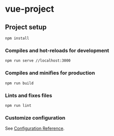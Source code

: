 # vue-project

## Project setup
```
npm install
```

### Compiles and hot-reloads for development
```
npm run serve //localhost:3000
```

### Compiles and minifies for production
```
npm run build
```

### Lints and fixes files
```
npm run lint
```

### Customize configuration
See [Configuration Reference](https://cli.vuejs.org/config/).
